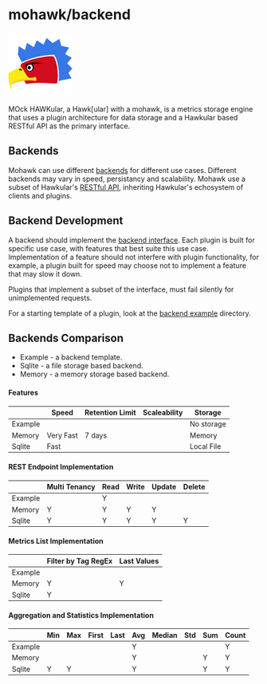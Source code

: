 

# mohawk/backend

![MoHawk](/images/logo-128.png?raw=true "MoHawk Logo")

MOck HAWKular, a Hawk[ular] with a mohawk, is a metrics storage engine that uses a plugin architecture for data storage and a Hawkular based RESTful API as the primary interface.

## Backends

Mohawk can use different [backends](/backend) for different use cases. Different backends may vary in speed, persistancy and scalability. Mohawk use a subset of Hawkular's [RESTful API](/examples/REST.md), inheriting Hawkular's echosystem of clients and plugins.

## Backend Development

A backend should implement the [backend interface](/backend/backend.go). Each plugin is built for specific use case,
with features that best suite this use case. Implementation of a feature should not interfere
with plugin functionality, for example, a plugin built for speed may choose not to implement a feature that
may slow it down.

Plugins that implement a subset of the interface, must fail silently for unimplemented requests.

For a starting template of a plugin, look at the [backend example](/backend/example) directory.

## Backends Comparison

  - Example - a backend template.
  - Sqlite  - a file storage based backend.
  - Memory  - a memory storage based backend.

#### Features

|                  | Speed         | Retention Limit | Scaleability  | Storage          |
|------------------|---------------|-----------------|---------------|------------------|
| Example          |               |                 |               | No storage       |
| Memory           | Very Fast     | 7 days          |               | Memory           |
| Sqlite           | Fast          |                 |               | Local File       |

#### REST Endpoint Implementation

|                  | Multi Tenancy | Read| Write | Update | Delete |
|------------------|---------------|-----|-------|--------|--------|
| Example          |               | Y   |       |        |        |
| Memory           | Y             | Y   | Y     | Y      |        |
| Sqlite           | Y             | Y   | Y     | Y      | Y      |

#### Metrics List Implementation

|                  | Filter by Tag RegEx | Last Values |
|------------------|---------------------|-------------|
| Example          |                     |             |
| Memory           | Y                   | Y           |
| Sqlite           | Y                   |             |

#### Aggregation and Statistics Implementation

|                  | Min | Max| First | Last | Avg | Median | Std | Sum | Count |
|------------------|-----|----|-------|------|-----|--------|-----|-----|-------|
| Example          |     |    |       |      | Y   |        |     |     | Y     |
| Memory           |     |    |       |      | Y   |        |     | Y   | Y     |
| Sqlite           | Y   | Y  |       |      | Y   |        |     | Y   | Y     |

